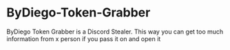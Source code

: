 # ByDiego-Token-Grabber
ByDiego Token Grabber is a Discord Stealer. This way you can get too much information from x person if you pass it on and open it
